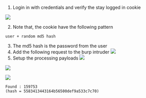 

1. Login in with credentials and verify the stay logged in cookie

![](PortSwigger-Solution/static/img/Pasted_image_20231106221427.png)

2. Note that, the cookie have the following pattern

```
user + random md5 hash
```
3. The md5 hash is the password from the user
4. Add the following request to the burp intruder
![](PortSwigger-Solution/static/img/Pasted_image_20231106222334.png)
5. Setup the processing payloads
![](PortSwigger-Solution/static/img/Pasted_image_20231106222408.png)

![](PortSwigger-Solution/static/img/Pasted_image_20231106222441.png)

![](PortSwigger-Solution/static/img/Pasted_image_20231106222517.png)

```
Found : 159753
(hash = 5583413443164b56500def9a533c7c70)
```

